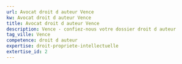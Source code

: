 ```yaml
---
url: Avocat droit d auteur Vence
kw: Avocat droit d auteur Vence
title: Avocat droit d auteur Vence
description: Vence - confiez-nous votre dossier droit d auteur
tag_ville: Vence
competence: droit d auteur
expertise: droit-propriete-intellectuelle
extertise_id: 2
---
```

